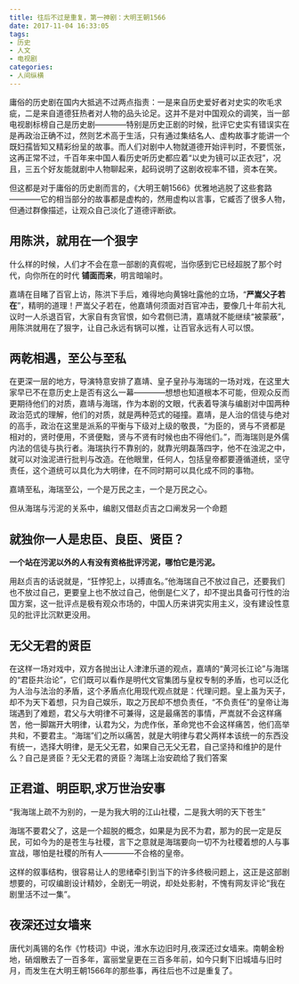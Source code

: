 ```yaml
---
title: 往后不过是重复，第一神剧：大明王朝1566
date: 2017-11-04 16:33:05
tags:
- 历史
- 人文
- 电视剧
categories:
- 人间纵横
---
```


庸俗的历史剧在国内大抵逃不过两点指责：一是来自历史爱好者对史实的吹毛求疵，二是来自道德狂热者对人物的品头论足。这并不是对中国观众的调笑，当一部电视剧标榜自己是历史剧————特别是历史正剧的时候，批评它史实有错误实在是再政治正确不过，然则艺术高于生活，只有通过集结名人、虚构故事才能讲一个既妇孺皆知又精彩纷呈的故事。而人们对剧中人物就道德开始评判时，不要慌张，这再正常不过，千百年来中国人看历史听历史都应着“以史为镜可以正衣冠”，况且，三五个好友能就剧中人物聊起来，起码说明了这剧收视率不错，资本在笑。

但这都是对于庸俗的历史剧而言的，《大明王朝1566》优雅地逃脱了这些套路————它的相当部分的故事都是虚构的，然用虚构以言事，它臧否了很多人物，但通过群像描述，让观众自己淡化了道德评断欲。

## 用陈洪，就用在一个狠字

什么样的时候，人们才不会在意一部剧的真假呢，当你感到它已经超脱了那个时代，向你所在的时代 **铺面而来**，明言暗喻时。

嘉靖在目睹了百官上访，陈洪下手后，难得地向黄锦吐露他的立场，“**严嵩父子若在**”，精明的道理！严嵩父子若在，他嘉靖何须面对百官冲击，要像几十年前大礼议时一人杀退百官，大家自有贪官恨，如今君侧已清，嘉靖就不能继续“被蒙蔽”，用陈洪就用在了狠字，让自己永远有锅可以推，让百官永远有人可以恨。

## 两乾相遇，至公与至私

在更深一层的地方，导演特意安排了嘉靖、皇子皇孙与海瑞的一场对戏，在这里大家早已不在意历史上是否有这么一幕————想想也知道根本不可能，但观众反而更期待他们的对质，嘉靖与海瑞，作为本剧的文眼，代表着导演与编剧对中国两种政治范式的理解，他们的对质，就是两种范式的碰撞。嘉靖，是人治的信徒与绝对的高手，政治在这里是派系的平衡与下级对上级的敬畏，“为臣的，贤与不贤都是相对的，贤时便用，不贤便黜，贤与不贤有时候也由不得他们。”，而海瑞则是外儒内法的信徒与执行者。海瑞执行不靠别的，就靠光明磊落四字，他不在浊泥之中，就可以对浊泥进行批判与改造。在他眼里，任何人，包括皇帝都要遵循道统，坚守责任，这个道统可以具化为大明律，在不同时期可以具化成不同的事物。

嘉靖至私，海瑞至公，一个是万民之主，一个是万民之心。

但从海瑞与污泥的关系中，编剧又借赵贞吉之口阐发另一个命题

## 就独你一人是忠臣、良臣、贤臣？

**一个站在污泥以外的人有没有资格批评污泥，哪怕它是污泥。**

用赵贞吉的话说就是，“狂悖犯上，以搏直名。”他海瑞自己不放过自己，还要我们也不放过自己，更要皇上也不放过自己，他倒是仁义了，却不提出具备可行性的治国方案，这一批评点是极有观众市场的，中国人历来讲究实用主义，没有建设性意见的批评比沉默更没用。

## 无父无君的贤臣

在这样一场对戏中，双方各抛出让人津津乐道的观点，嘉靖的“黄河长江论”与海瑞的“君臣共治论”，它们既可以看作是明代文官集团与皇权专制的矛盾，也可以泛化为人治与法治的矛盾，这个矛盾点化用现代观点就是：代理问题。皇上虽为天子，却不为天下着想，只为自己娱乐，取之万民却不想负责任，“不负责任”的皇帝让海瑞遇到了难题，君父与大明律不可兼得，这是最痛苦的事情，严嵩就不会这样痛苦，他一脚踹开大明律，认君为父，为虎作伥，革命党也不会这样痛苦，他们高举共和，不要君主。“海瑞”们之所以痛苦，就是大明律与君父两样本该统一的东西没有统一，选择大明律，是无父无君，如果自己无父无君，自己坚持和维护的是什么？自己是贤臣？无父无君的贤臣？海瑞上治安疏给了我们答案

## 正君道、明臣职,求万世治安事

“我海瑞上疏不为别的，一是为我大明的江山社稷，二是我大明的天下苍生”

海瑞不要君父了，这是一个超脱的概念，如果是为民不为君，那为的民一定是反民，可如今为的是苍生与社稷，言下之意就是海瑞要向一切不为社稷着想的人与事宣战，哪怕是社稷的所有人————不合格的皇帝。

这样的叙事结构，很容易让人的思绪牵引到当下的许多终极问题上，这正是这部剧想要的，可叹编剧设计精妙，全剧无一明说，却处处影射，不愧有网友评论“我在剧里活不过一集”。

## 夜深还过女墙来

唐代刘禹锡的名作《竹枝词》中说，淮水东边旧时月,夜深还过女墙来。南朝金粉地，硝烟散去了一百多年，富丽堂皇更在三百多年前，如今只剩下旧城墙与旧时月，而发生在大明王朝1566年的那些事，再往后也不过是重复了。